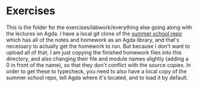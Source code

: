 # Exercises

This is the folder for the exercises/labwork/everything
else going along with the lectures on Agda. I have a
local git clone of the 
[summer school repo](https://github.com/martinescardo/HoTTEST-Summer-School)
which has all of the notes and homework as an Agda library,
and that's necessary to actually get the homework to run.
But because I don't want to upload all of that, I am just
copying the finished homework files into this directory,
and also changing their file and module names slightly
(adding a 0 in front of the name), so that they don't
conflict with the source copies. In order to
get these to typecheck, you need to also have a local
copy of the summer school repo, tell Agda where
it's located, and to load it by default.